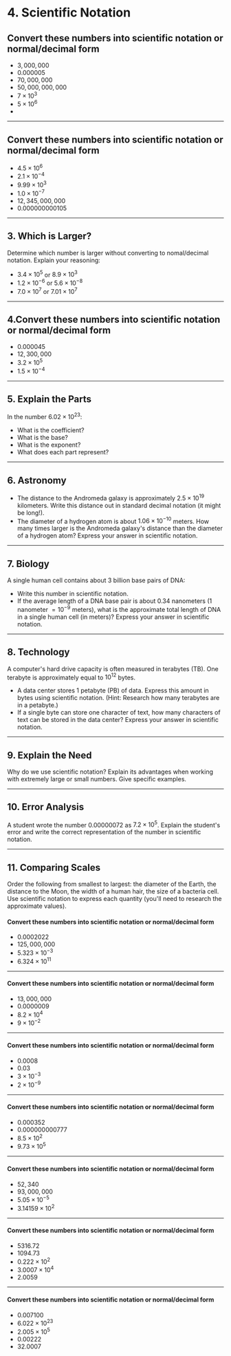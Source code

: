 
# 4. Scientific Notation

## Convert these numbers into scientific notation or normal/decimal form 

- $3,000,000$  
- $0.000005$  
- $70{,}000{,}000$
- $50{,}000{,}000{,}000$
- $7 \times 10^{3}$
- $5 \times 10^{6}$
- 
---

## Convert these numbers into scientific notation or normal/decimal form 


- $4.5 \times 10^6$  
- $2.1 \times 10^{-4}$  
- $9.99 \times 10^3$  
- $1.0 \times 10^{-7}$
- $12,345,000,000$  
- $0.000000000105$  

---

## 3. Which is Larger?
Determine which number is larger without converting to nomal/decimal notation. Explain your reasoning:

- $3.4 \times 10^5$ or $8.9 \times 10^3$  
- $1.2 \times 10^{-6}$ or $5.6 \times 10^{-8}$  
- $7.0 \times 10^7$ or $7.01 \times 10^7$  

---

## 4.Convert these numbers into scientific notation or normal/decimal form 
  - $0.000045$  
  - $12,300,000$  
  - $3.2 \times 10^5$  
  - $1.5 \times 10^{-4}$  

---

## 5. Explain the Parts
In the number $6.02 \times 10^{23}$:
- What is the coefficient?  
- What is the base?  
- What is the exponent?  
- What does each part represent?

---

## 6. Astronomy
- The distance to the Andromeda galaxy is approximately $2.5 \times 10^{19}$ kilometers. Write this distance out in standard decimal notation (it might be long!).  
- The diameter of a hydrogen atom is about $1.06 \times 10^{-10}$ meters. How many times larger is the Andromeda galaxy's distance than the diameter of a hydrogen atom? Express your answer in scientific notation.

---

## 7. Biology
A single human cell contains about 3 billion base pairs of DNA:

- Write this number in scientific notation.  
- If the average length of a DNA base pair is about $0.34$ nanometers ($1$ nanometer $= 10^{-9}$ meters), what is the approximate total length of DNA in a single human cell (in meters)? Express your answer in scientific notation.

---

## 8. Technology
A computer's hard drive capacity is often measured in terabytes (TB). One terabyte is approximately equal to $10^{12}$ bytes.

- A data center stores 1 petabyte (PB) of data. Express this amount in bytes using scientific notation. (Hint: Research how many terabytes are in a petabyte.)  
- If a single byte can store one character of text, how many characters of text can be stored in the data center? Express your answer in scientific notation.

---

## 9. Explain the Need
Why do we use scientific notation? Explain its advantages when working with extremely large or small numbers. Give specific examples.

---

## 10. Error Analysis
A student wrote the number $0.00000072$ as $7.2 \times 10^5$. Explain the student's error and write the correct representation of the number in scientific notation.

---

## 11. Comparing Scales
Order the following from smallest to largest: the diameter of the Earth, the distance to the Moon, the width of a human hair, the size of a bacteria cell. Use scientific notation to express each quantity (you'll need to research the approximate values).


#### Convert these numbers into scientific notation or normal/decimal form 
- $0.0002022$
- $125{,}000{,}000$
- $5.323 \times 10^{-3}$
- $6.324 \times 10^{11}$

---
#### Convert these numbers into scientific notation or normal/decimal form 

- $13{,}000{,}000$
- $0.0000009$
- $8.2 \times 10^{4}$
- $9 \times 10^{-2}$

---
#### Convert these numbers into scientific notation or normal/decimal form 
- $0.0008$
- $0.03$
- $3 \times 10^{-3}$
- $2 \times 10^{-9}$

---
#### Convert these numbers into scientific notation or normal/decimal form 
- $0.000352$
- $0.000000000777$
- $8.5 \times 10^{2}$
- $9.73 \times 10^{5}$

---
#### Convert these numbers into scientific notation or normal/decimal form 
- $52{,}340$
- $93{,}000{,}000$
- $5.05 \times 10^{-5}$
- $3.14159 \times 10^{2}$

---
#### Convert these numbers into scientific notation or normal/decimal form 
- $5316.72$
- $1094.73$
- $0.222 \times 10^{2}$
- $3.0007 \times 10^{4}$
- $2.0059$

----
#### Convert these numbers into scientific notation or normal/decimal form 
- $0.007100$
- $6.022 \times 10^{23}$
- $2.005 \times 10^{5}$
- $0.00222$
- $32.0007$


















